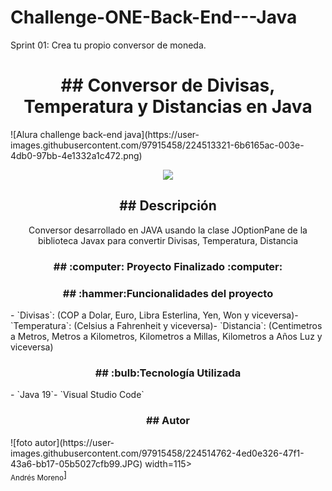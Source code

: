 # Challenge-ONE-Back-End---Java
Sprint 01: Crea tu propio conversor de moneda.
<h1 align="center"> ## Conversor de Divisas, Temperatura y Distancias en Java </h1>
![Alura challenge back-end java](https://user-images.githubusercontent.com/97915458/224513321-6b6165ac-003e-4db0-97bb-4e1332a1c472.png)
<p align="center"><img src="https://img.shields.io/badge/STATUS-%20FINALIZADO-green"></p>
<h2 align="center"> ## Descripción </h2>
<p align="center"> Conversor desarrollado en JAVA usando la clase JOptionPane de la biblioteca Javax para convertir 
Divisas, Temperatura, Distancia </p>
<h3 align="center"> ## :computer: Proyecto Finalizado :computer: </h3>
<h3 align="center"> ## :hammer:Funcionalidades del proyecto </h3>
- `Divisas`: (COP a Dolar, Euro, Libra Esterlina, Yen, Won y viceversa)- `Temperatura`: (Celsius a Fahrenheit y viceversa)- `Distancia`: (Centimetros a Metros, Metros a Kilometros, Kilometros a Millas, Kilometros a Años Luz y viceversa)
<h3 align="center"> ## :bulb:Tecnología Utilizada </h3>
- `Java 19`- `Visual Studio Code`
<h3 align="center"> ## Autor </h3>
![foto autor](https://user-images.githubusercontent.com/97915458/224514762-4ed0e326-47f1-43a6-bb17-05b5027cfb99.JPG) width=115><br><sub>Andrés Moreno</sub>]

